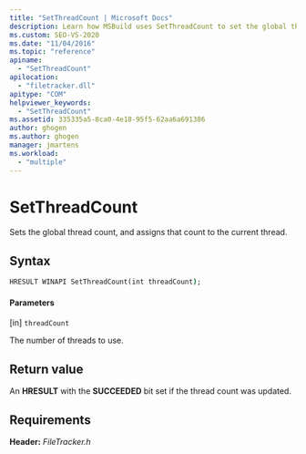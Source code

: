 ```yaml
---
title: "SetThreadCount | Microsoft Docs"
description: Learn how MSBuild uses SetThreadCount to set the global thread count, and assign that count to the current thread.
ms.custom: SEO-VS-2020
ms.date: "11/04/2016"
ms.topic: "reference"
apiname:
  - "SetThreadCount"
apilocation:
  - "filetracker.dll"
apitype: "COM"
helpviewer_keywords:
  - "SetThreadCount"
ms.assetid: 335335a5-8ca0-4e18-95f5-62aa6a691386
author: ghogen
ms.author: ghogen
manager: jmartens
ms.workload:
  - "multiple"
---
```

# SetThreadCount

Sets the global thread count, and assigns that count to the current thread.

## Syntax

```cmd
HRESULT WINAPI SetThreadCount(int threadCount);
```

#### Parameters

[in] `threadCount`

 The number of threads to use.

## Return value

 An **HRESULT** with the **SUCCEEDED** bit set if the thread count was updated.

## Requirements

 **Header:** *FileTracker.h*